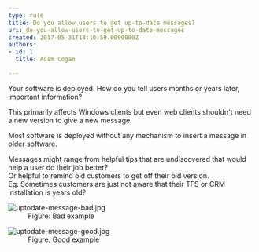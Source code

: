 ```yaml
---
type: rule
title: Do you allow users to get up-to-date messages?
uri: do-you-allow-users-to-get-up-to-date-messages
created: 2017-05-31T18:10:59.0000000Z
authors:
- id: 1
  title: Adam Cogan

---
```




<span class='intro'> <p>Your software is deployed. How do you tell users months or years later, important information? <br></p><p>This primarily affects Windows clients but even web clients shouldn't need a new version to give a new message. <br></p><p>Most software is deployed without any mechanism to insert a message in older software.<br></p> </span>

<p>​​Messages might range from helpful tips that are undiscovered that would help a user do their job better?<br>Or helpful to remind old customers to get off their old version.&#160;<br>Eg. Sometimes customers are just not aware that their TFS or CRM installation is years old?&#160;​<br></p><dl class="badImage"><dt>
      <img src="uptodate-message-bad.jpg" alt="uptodate-message-bad.jpg" />​<br></dt><dd>Figure&#58; Bad example</dd></dl><dl class="goodImage"><dt><img src="uptodate-message-good.jpg" alt="uptodate-message-good.jpg" /></dt><dd>Figure&#58; Good​ example</dd></dl>


